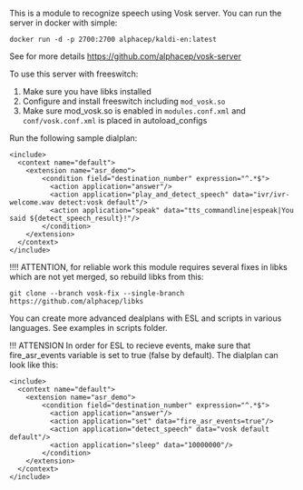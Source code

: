 This is a module to recognize speech using Vosk server. You can run the server in docker with simple:

```
docker run -d -p 2700:2700 alphacep/kaldi-en:latest
```

See for more details https://github.com/alphacep/vosk-server

To use this server with freeswitch:

  1. Make sure you have libks installed
  1. Configure and install freeswitch including `mod_vosk.so`
  1. Make sure mod_vosk.so is enabled in `modules.conf.xml` and `conf/vosk.conf.xml` is placed in autoload_configs

Run the following sample dialplan:

```
<include>
  <context name="default">
    <extension name="asr_demo">
        <condition field="destination_number" expression="^.*$">
          <action application="answer"/>
          <action application="play_and_detect_speech" data="ivr/ivr-welcome.wav detect:vosk default"/>
          <action application="speak" data="tts_commandline|espeak|You said ${detect_speech_result}!"/>
        </condition>
    </extension>
  </context>
</include>
```

!!!! ATTENTION, for reliable work this module requires several fixes in libks which are not yet merged, so rebuild libks from this:

```
git clone --branch vosk-fix --single-branch https://github.com/alphacep/libks
```

You can create more advanced dealplans with ESL and scripts in various languages. See examples in scripts folder.

!!! ATTENSION In order for ESL to recieve events, make sure that fire_asr_events variable is set to true (false by default).
The dialplan can look like this:

```
<include>
  <context name="default">
    <extension name="asr_demo">
        <condition field="destination_number" expression="^.*$">
          <action application="answer"/>
          <action application="set" data="fire_asr_events=true"/>
          <action application="detect_speech" data="vosk default default"/>
          <action application="sleep" data="10000000"/>
        </condition>
    </extension>
  </context>
</include>
```
